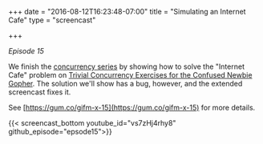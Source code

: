 +++
date = "2016-08-12T16:23:48-07:00"
title = "Simulating an Internet Cafe"
type = "screencast"

+++

_Episode 15_

We finish the [concurrency series](https://github.com/arschles/go-in-5-minutes/issues/14) by showing how to solve the "Internet Cafe" problem on [Trivial Concurrency Exercises for the Confused Newbie Gopher](http://whipperstacker.com/2015/10/05/3-trivial-concurrency-exercises-for-the-confused-newbie-gopher/). The solution we'll show has a bug, however, and the extended screencast fixes it.

See [https://gum.co/gifm-x-15](https://gum.co/gifm-x-15) for more details.

<!--more-->

{{< screencast_bottom youtube_id="vs7zHj4rhy8" github_episode="epsode15">}}
